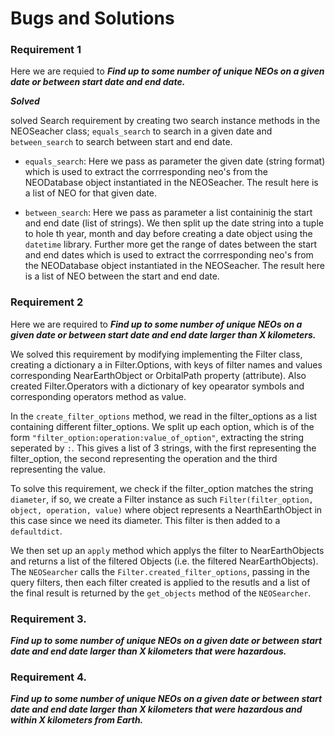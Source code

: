 # Bugs and Solutions

### Requirement 1
Here we are requied to ***Find up to some number of unique NEOs on a given date or between start date and end date.***

***Solved***

solved Search requirement by creating two search instance methods in the NEOSeacher class; `equals_search` to search in a given date and `between_search` to search between start and end date.

 - `equals_search`: Here we pass as parameter the given date (string format) which is used to extract the corrresponding neo's from the NEODatabase object instantiated in the NEOSeacher. The result here is a list of NEO for that given date. 

- `between_search`: Here we pass as parameter a list containinig the start and end date (list of strings). We then split up the date string into a tuple to hole th year, month and day before creating a date object using the `datetime` library. Further more get the range of dates between the start and end dates which is used to extract the corrresponding neo's from the NEODatabase object instantiated in the NEOSeacher. The result here is a list of NEO between the start and end date. 


### Requirement 2
Here we are required to ***Find up to some number of unique NEOs on a given date or between start date and end date larger than X kilometers.***

We solved this requirement by modifying implementing the Filter class, creating a dictionary a in Filter.Options, with keys of filter names and values corresponding NearEarthObject or OrbitalPath  property (attribute). Also created Filter.Operators with a dictionary of key opearator symbols and corresponding operators method as value.

In the `create_filter_options` method, we read in the filter_options as a list containing different filter_options.  We split up each option, which is of the form `"filter_option:operation:value_of_option"`,  extracting the string seperated by `:`. This gives a list of 3 strings, with the first representing the filter_option, the second representing the operation and the third representing the value.

To solve this requirement, we check if the filter_option matches the string `diameter`, if so, we create a Filter instance as such `Filter(filter_option, object, operation, value)` where object represents a NearthEarthObject in this case since we need its diameter. This filter is then added to a `defaultdict`.

We then set up an `apply` method which applys the filter to NearEarthObjects and returns a list of the filtered Objects (i.e.  the filtered NearEarthObjects). The `NEOSearcher` calls the `Filter.created_filter_options`, passing in the query filters, then each filter created is applied to the resutls and a list of the final result is returned by the `get_objects` method of the `NEOSearcher`.

### Requirement 3.  
***Find up to some number of unique NEOs on a given date or between start date and end date larger than X kilometers that were hazardous.***
### Requirement 4.  
***Find up to some number of unique NEOs on a given date or between start date and end date larger than X kilometers that were hazardous and within X kilometers from Earth.***

